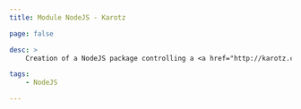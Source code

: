 ```yaml
---
title: Module NodeJS - Karotz

page: false

desc: >
    Creation of a NodeJS package controlling a <a href="http://karotz.com">Karotz</a> with a REST API. Project on Github : <a href="https://github.com/guillaumewuip/Karotz-NodeJS-Plugin">Karotz NodeJS</a>.

tags:
    - NodeJS

---
```


